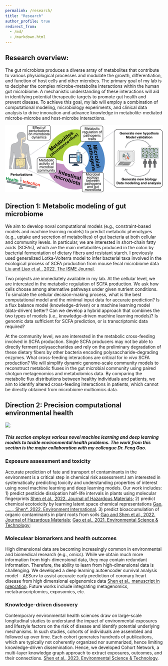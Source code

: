 ```yaml
---
permalink: /research/
title: "Research"
author_profile: true
redirect_from: 
  - /md/
  - /markdown.html
---
```


## Research overview:
The gut microbiota produces a diverse array of metabolites that contribute to various physiological processes and modulate the growth, differentiation, and function of host cells and other microbes. The primary goal of my lab is to decipher the complex microbe-metabolite interactions within the human gut microbiome. A mechanistic understanding of these interactions will aid in identifying potential therapeutic targets to promote gut health and prevent disease. To achieve this goal, my lab will employ a combination of computational modeling, microbiology experiments, and clinical data analysis to drive innovation and advance knowledge in metabolite-mediated microbe-microbe and host-microbe interactions.

![](lab_directions.png)

## Direction 1: Metabolic modeling of gut microbiome

We aim to develop noval computational models (e.g., constraint-based models and machine learning models) to predict metabolic phenotypes (e.g., uptake and secretion of metabolites) of gut bacteria at both cellular and community levels. In particular, we are interested in short-chain fatty acids (SCFAs), which are the main metabolites produced in the colon by bacterial fermentation of dietary fibers and resistant starch. I previously used generalized Lotka-Volterra model to infer bacterial taxa involved in the ecological process of SCFA production from mouse fecal microbiome data [Liu and Liao et al., 2022. The ISME Journal](https://academic.oup.com/ismej/article/16/8/2040/7474293).

Two projects are immediately available in my lab. At the cellular level, we are interested in the metabolic regulation of SCFA production. We ask how cells choose among alternative pathways under given nutrient conditions. To simulate the cellular decision-making process, what is the best computational model and the minimal input data for accurate prediction? Is a flux balance model (knowledge-driven) or a machine learning model (data-driven) better? Can we develop a hybrid approach that combines the two types of models (i.e., knowledge-driven machine learning models)? Is genomic data sufficient for SCFA prediction, or is transcriptomic data required?

At the community level, we are interested in the metabolic cross-feeding involved in SCFA production. Single SCFA producers may not be able to directly ferment polysaccharides and rely on the preliminary degradation of these dietary fibers by other bacteria encoding polysaccharide-degrading enzymes. What cross-feeding interactions are critical for *in vivo* SCFA production? We will simplify dynamic genome-scale community models to reconstruct metabolic fluxes in the gut microbial community using paired shotgun metagenomics and metabolomics data. By comparing the metabolic flux distributions between healthy individuals and patients, we aim to identify altered cross-feeding interactions in patients, which cannot be directly obtained from microbiome multiomics data.

## Direction 2: Precision computational environmental health 

![](MLdirection_121822.png)
##### This section employs various novel machine learning and deep learning models to tackle environmental health problems. The work from this section is the major collaboration with my colleague Dr. Feng Gao.

### Exposure assessment and toxicity
Accurate prediction of fate and transport of contaminants in the environment is a critical step in chemical risk assessment.I am interested in systematically predicting toxicity and understanding properties of interest using novel machine learning and deep learning models. Our work includes: 1) predict pesticide dissipation half-life intervals in plants using molecular fingerprints [Shen et al., 2022. Journal of Hazardous Materials](https://doi.org/10.1016/j.jhazmat.2022.129177); 2) predict chemical ecotoxicity by learning latent space chemical representations [Gao, ......, Shen*. 2022. Environment International](https://doi.org/10.1016/j.envint.2022.107224). 3) predict bioaccumulation of organic contaminants in plant roots from soils [Gao and Shen et al., 2022. Journal of Hazardous Materials](https://doi.org/10.1016/j.jhazmat.2021.127437); [Gao et al., 2021. Environmental Science & Technology](https://doi.org/10.1021/acs.est.1c02376); 

### Moleculear biomarkers and health outcomes
High dimensional data are becoming increasingly common in environmental and biomedical research (e.g., omics). While we obtain much more information from high-dimensional data, they may contain redundant information. Therefore, the ability to learn from high-dimensional data is challenging. We developed a deep learning autoencoder survival analysis model – AESurv to assist accurate early prediction of coronary heart disease from high dimensional epigenomics data [Shen et al., manuscript in prepration](). Future works include integrating metagenomics, metatranscriptomics, exposomics, etc. 

### Knowledge-driven discovery
Contemporary environmental health sciences draw on large-scale longitudinal studies to understand the impact of environmental exposures and lifestyle factors on the risk of disease and identify potential underlying mechanisms. In such studies, cohorts of individuals are assembled and followed up over time. Each cohort generates hundreds of publications, which are typically not coherently organized nor summarized, hence limiting knowledge-driven dissemination. Hence, we developed Cohort Network, a multi-layer knowledge graph approach to extract exposures, outcomes, and their connections. [Shen et al., 2023. Environmental Science & Technology](https://pubs.acs.org/doi/abs/10.1021/acs.est.2c08174).
